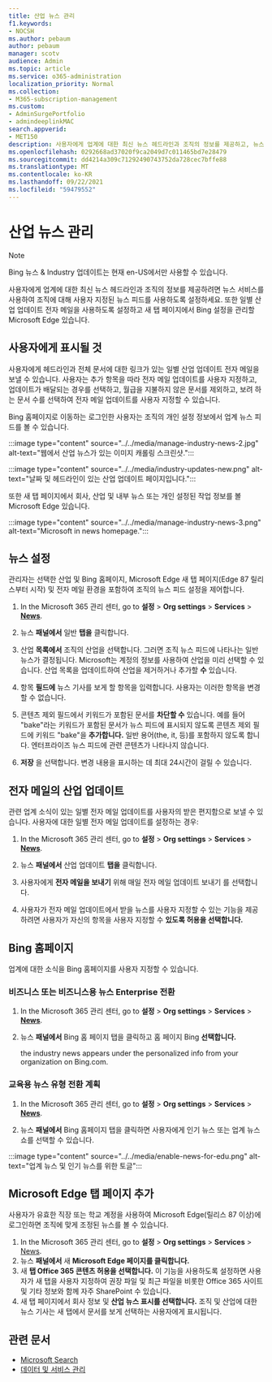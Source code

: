 ```yaml
---
title: 산업 뉴스 관리
f1.keywords:
- NOCSH
ms.author: pebaum
author: pebaum
manager: scotv
audience: Admin
ms.topic: article
ms.service: o365-administration
localization_priority: Normal
ms.collection:
- M365-subscription-management
ms.custom:
- AdminSurgePortfolio
- admindeeplinkMAC
search.appverid:
- MET150
description: 사용자에게 업계에 대한 최신 뉴스 헤드라인과 조직의 정보를 제공하고, 뉴스 서비스를 사용하여 조직에 대해 사용자 지정된 뉴스 피드를 사용하도록 설정할 수 있습니다.
ms.openlocfilehash: 0292668ad37020f9ca2049d7c011465bd7e28479
ms.sourcegitcommit: dd4214a309c71292490743752da728cec7bffe88
ms.translationtype: MT
ms.contentlocale: ko-KR
ms.lasthandoff: 09/22/2021
ms.locfileid: "59479552"
---
```

# <a name="manage-industry-news"></a>산업 뉴스 관리

> [!NOTE] 
> Bing 뉴스 & Industry 업데이트는 현재 en-US에서만 사용할 수 있습니다.

사용자에게 업계에 대한 최신 뉴스 헤드라인과 조직의 정보를 제공하려면 뉴스 서비스를 사용하여 조직에 대해 사용자 지정된 뉴스 피드를 사용하도록 설정하세요. 또한 일별 산업 업데이트 전자 메일을 사용하도록 설정하고 새 탭 페이지에서 Bing 설정을 관리할 Microsoft Edge 있습니다.

## <a name="what-your-users-will-see"></a>사용자에게 표시될 것

사용자에게 헤드라인과 전체 문서에 대한 링크가 있는 일별 산업 업데이트 전자 메일을 보낼 수 있습니다. 사용자는 추가 항목을 따라 전자 메일 업데이트를 사용자 지정하고, 업데이트가 배달되는 경우를 선택하고, 월급을 지불하지 않은 문서를 제외하고, 보려 하는 문서 수를 선택하여 전자 메일 업데이트를 사용자 지정할 수 있습니다.

Bing 홈페이지로 이동하는 로그인한 사용자는 조직의 개인 설정 정보에서 업계 뉴스 피드를 볼 수 있습니다.

:::image type="content" source="../../media/manage-industry-news-2.jpg" alt-text="웹에서 산업 뉴스가 있는 이미지 캐롤링 스크린샷.":::

:::image type="content" source="../../media/industry-updates-new.png" alt-text="날짜 및 헤드라인이 있는 산업 업데이트 페이지입니다.":::

또한 새 탭 페이지에서 회사, 산업 및 내부 뉴스 또는 개인 설정된 작업 정보를 볼 Microsoft Edge 있습니다.

:::image type="content" source="../../media/manage-industry-news-3.png" alt-text="Microsoft in news homepage.":::

## <a name="news-settings"></a>뉴스 설정

관리자는 선택한 산업 및 Bing 홈페이지, Microsoft Edge 새 탭 페이지(Edge 87 릴리스부터 시작) 및 전자 메일 환경을 포함하여 조직의 뉴스 피드 설정을 제어합니다. 

1. In the Microsoft 365 관리 센터, go to **설정**  >  **Org settings**  >  **Services**  >  [**News**](https://admin.microsoft.com/adminportal/home?#/Settings/Services/:/Settings/L1/BingNews).

1. 뉴스 **패널에서** 일반 **탭을** 클릭합니다.

1. 산업 **목록에서** 조직의 산업을 선택합니다. 그러면 조직 뉴스 피드에 나타나는 일반 뉴스가 결정됩니다. Microsoft는 계정의 정보를 사용하여 산업을 미리 선택할 수 있습니다. 산업 목록을 업데이트하여 산업을 제거하거나 추가할 **수** 있습니다.

1. 항목 **필드에** 뉴스 기사를 보게 할 항목을 입력합니다. 사용자는 이러한 항목을 변경할 수 없습니다.

1. 콘텐츠 제외 필드에서 키워드가 포함된 문서를 **차단할 수** 있습니다. 예를 들어 "bake"라는 키워드가 포함된 문서가 뉴스 피드에 표시되지 않도록 콘텐츠 제외 필드에 키워드 "bake"을 **추가합니다.** 일반 용어(the, it, 등)를 포함하지 않도록 합니다. 엔터프라이즈 뉴스 피드에 관련 콘텐츠가 나타나지 않습니다.

1. **저장** 을 선택합니다. 변경 내용을 표시하는 데 최대 24시간이 걸릴 수 있습니다.

## <a name="industry-updates-in-email"></a>전자 메일의 산업 업데이트

관련 업계 소식이 있는 일별 전자 메일 업데이트를 사용자의 받은 편지함으로 보낼 수 있습니다. 사용자에 대한 일별 전자 메일 업데이트를 설정하는 경우:

1. In the Microsoft 365 관리 센터, go to **설정**  >  **Org settings**  >  **Services**  >  [**News**](https://admin.microsoft.com/adminportal/home?#/Settings/Services/:/Settings/L1/BingNews). 

1. 뉴스 **패널에서** 산업 업데이트 **탭을** 클릭합니다. 
1. 사용자에게 **전자 메일을 보내기** 위해 매일 전자 메일 업데이트 보내기 를 선택합니다.
1. 사용자가 전자 메일 업데이트에서 받을 뉴스를 사용자 지정할 수 있는 기능을 제공하려면 사용자가 자신의 항목을 사용자 지정할 수 **있도록 허용을 선택합니다.**

## <a name="bing-homepage"></a>Bing 홈페이지

업계에 대한 소식을 Bing 홈페이지를 사용자 지정할 수 있습니다.

### <a name="toggle-news-for-business-or-enterprise-plans"></a>비즈니스 또는 비즈니스용 뉴스 Enterprise 전환

1. In the Microsoft 365 관리 센터, go to **설정**  >  **Org settings**  >  **Services**  >  [**News**](https://admin.microsoft.com/adminportal/home?#/Settings/Services/:/Settings/L1/BingNews).

1. 뉴스 **패널에서** Bing  홈 페이지 탭을 클릭하고 홈 페이지 Bing **선택합니다.**

    the industry news appears under the personalized info from your organization on Bing.com.

### <a name="toggle-news-types-for-education-plans"></a>교육용 뉴스 유형 전환 계획

1. In the Microsoft 365 관리 센터, go to **설정**  >  **Org settings**  >  **Services**  >  [**News**](https://admin.microsoft.com/adminportal/home?#/Settings/Services/:/Settings/L1/BingNews).

1. 뉴스 **패널에서** Bing  홈페이지 탭을 클릭하면 사용자에게 인기 뉴스 또는 업계  뉴스 쇼를 선택할 수 있습니다. 

:::image type="content" source="../../media/enable-news-for-edu.png" alt-text="업계 뉴스 및 인기 뉴스를 위한 토글":::

## <a name="microsoft-edge-new-tab-page"></a>Microsoft Edge 탭 페이지 추가

사용자가 유효한 직장 또는 학교 계정을 사용하여 Microsoft Edge(릴리스 87 이상)에 로그인하면 조직에 맞게 조정된 뉴스를 볼 수 있습니다.

1. In the Microsoft 365 관리 센터, go to **설정**  >  **Org settings**  >  **Services**  >  [News](https://admin.microsoft.com/adminportal/home?#/Settings/Services/:/Settings/L1/BingNews).
2. 뉴스 **패널에서** 새 **Microsoft Edge 페이지를 클릭합니다.**
3. 새 **탭 Office 365 콘텐츠 허용을 선택합니다.** 이 기능을 사용하도록 설정하면 사용자가 새 탭을 사용자 지정하여 권장 파일 및 최근 파일을 비롯한 Office 365 사이트 및 기타 정보와 함께 자주 SharePoint 수 있습니다.
4. 새 탭 페이지에서 회사 정보 및 **산업 뉴스 표시를 선택합니다.** 조직 및 산업에 대한 뉴스 기사는 새 탭에서 문서를 보게 선택하는 사용자에게 표시됩니다.

## <a name="related-articles"></a>관련 문서

- [Microsoft Search](/microsoftsearch/)
- [데이터 및 서비스 관리](./index.yml)
